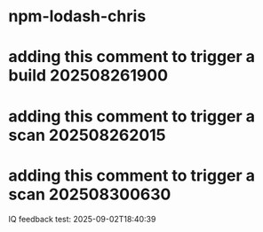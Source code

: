 ﻿# npm-lodash-chris

# adding this comment to trigger a build 202508261900
# adding this comment to trigger a scan 202508262015
# adding this comment to trigger a scan 202508300630

IQ feedback test: 2025-09-02T18:40:39
